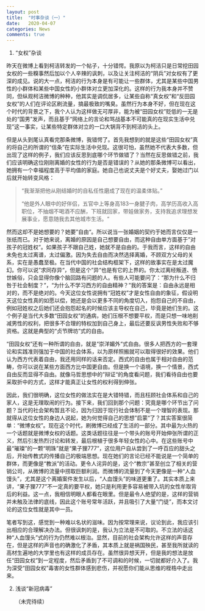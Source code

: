 ```yaml
---
layout: post
title:  "时事杂谈（一）"
date:   2020-04-07
categories: News
comments: true
---
```

1. “女权”杂谈

昨天在微博上看到柯洁转发的一个帖子，十分错愕。我原以为柯洁只是日常挖田园女权的一些糗事然后加以个人辛辣的讽刺，以及让关注柯洁的“阴兵”对女权有了更深的成见。说的大一点，柯洁的行为本身是有可能让一些群体，尤其是某些中国男性的小群体和某些中国女性的小群体对立更加深化的。这样的行为我本身并不赞同，但纵观柯洁微博的种种，他其实是调侃居多，让某些自称“真女权”和“反田园女权”的人们在评论区刷流量，搞最极致的嘴臭。虽然行为本身不好，但在现在这个时代的背景之下，我个人认为这样做无可厚非，能为被“田园女权”贬低的一无是处的“国男”发声，而且基于“网络上的言论和骂战基本不可能真的在现实生活中兑现”这一事实，让某些特定群体对立的一口大锅背不到柯洁的头上。

但是从头到尾认真看完那条微博，我错愕了。首先我想到的就是这些“田园女权”真的将自己的所谓的“信条”在实际生活中兑现。这很可怕，虽然她不代表大多数，但出现了这样的例子，我们应该反思到底哪个环节做错了？当然在反思做错之前，我们应该明确这位刚刚离婚的女性的行为是否是错误的？从她的那条微博可以看出，她拥有一个幸福程度高于平均值的家庭。她自己也说丈夫是个好丈夫，娶她过门以后就开始转变风格：

> “我渐渐把他从刚结婚时的自私任性磨成了现在的温柔体贴。”
>
> “他是外人眼中的好伴侣，五官中上等身高183一身腱子肉，高学历高收入高职位，不抽烟不喝酒不应酬，下班就回家，带娃做家务，支持我追求理想发展事业，愿意随我去其他城市生活。“

然而这却不是她想要的？她要”自由“。所以说当一张婚姻的契约于她而言仅仅是一张纸而已。对于她来说，离婚的原因是自己想要自由，而这种自由单方面基于”对孩子的冠姓权“。如果孩子不跟自己姓，她就不是自由的。于我而言，这样的自由未免也太过离谱，太过偏激。因为失去自由而决然选择离婚，不顾双方父母的关系，实在是愚蠢至极。在当代中国的社会结构框架下，这样的故事实在是太过魔幻。你可以说”求同存异“，但是这个”异“也是有它的上界的。你太过离经叛道、愤世嫉俗，只会显得你像个脑回路有问题的人。有些人可能要问了：“那为什么不归咎于社会制度？”，“为什么不学习西方的自由精神？”我的答案是：自由永远是相对的，而不是绝对的。今天这位女性说拥有“冠姓权”才是女性自由的象征，假设明天这位女性真的如愿以偿，她还是会以更多不同的角度切入，抱怨自己的不自由，例如冠姓权之后她们还会抱怨起名的时候应该主导权在自己，毕竟是她们生的。这个例子是当代大多数“田园女权”的通病，她们压根不想要平权，而是只想一味地削减男性的权利，把很多不合理的特权加到自己身上，最后还要反讽男性失败和不够资格。这就是典型的“贞节牌坊”式的自由。

“田园女权”还有一种所谓的自由，就是“崇洋媚外“式自由。很多人把西方的一套理论和实践准则强加于中国的社会体系，以为原样照搬就可以取得很好的效果。他们认为西方代表着自由，我还用同样的话来否定。西式的自由也属于相对自由的范畴，你可以说在某些方面西方比中国更自由。但是换一个语境，换一个情景，西式自由反而显得不自由。就像马哲思想中的”辩证“的角度看问题，我们看待自由也要采取折中的方式，这样才能真正让女性的权利得到伸张。

因此，我们很明确，这位女性的做法实在是大错特错，而且枉顾社会体系和自己的家人，这是无理取闹的行为。接下来，我们回到那个问题：究竟是哪个环节出了问题？当代的社会架构暂且不论，因为归因于现行社会体制不是一个理智的表现。那就得从这位女性的身边人说起，她为何觉得自己的思想”启蒙“了？其实答案很简单：“微博女权”。现在这个时代，刷微博已经成了生活的一部分。其中最为火热的一个话题就是微博女权的话题。这类话题往往是一个带头的账号开始伸张所谓的正义，然后引发热烈讨论和转发，最后根植于很多年轻女性的心中。在这些账号中最“璀璨”的一颗“明珠”就是“果子狸777”，这位用户自从尝到了一呼百应的甜头之后，开始传教式的传播自己的极端思想。现在她们的言论已经不能说是一个简单的群体，而更像是“教派”的活动。更令人诧异的是，这个“教宗”甚至创立了相关的营销公司，从微博的流量中捞取巨额利润。而微博的流量到了今天更像是一种“人血馒头”，尤其是这个离婚案件发生以后，“人血馒头”的味道更重了。其实本质上来讲，“果子狸777”不一定真的要平权，她只是利用更多容易被带入坑的女性牟取背后的利益。这一点，我相信明眼人都看在眼里。但是最令人绝望的是，这样的营销并未触及法律的底线，因此这个账号常年活跃，并且吸引了大量“门徒”，而本文讨论的这位女性就是其中一员。

笔者写到这，感觉到一种难以名状的滋味。因为按常理来说，议论到此，我应该引出相应的合理解决办法。但很讽刺的是，我认为立法是不可取的。不立法的话这种“人血馒头”式的行为仍然难以根治。显然，目前的社会架构允许这样的声音存在，但是这样的声音也的确激化了矛盾，其本质上就是祸国殃民，甚至我所就读的高材生遍地的大学里也有这样的成员存在。虽然很异想天开，但是我的想法是放任“田园女权”到一定程度，然后矛盾到了不可调和的时候，一切就都好介入了。我为深受“田园女权”毒害的女性群体感到悲伤，并祝愿你们能从思维的桎梏中走出来。



2. 浅谈“新冠病毒”

   （未完待续）



